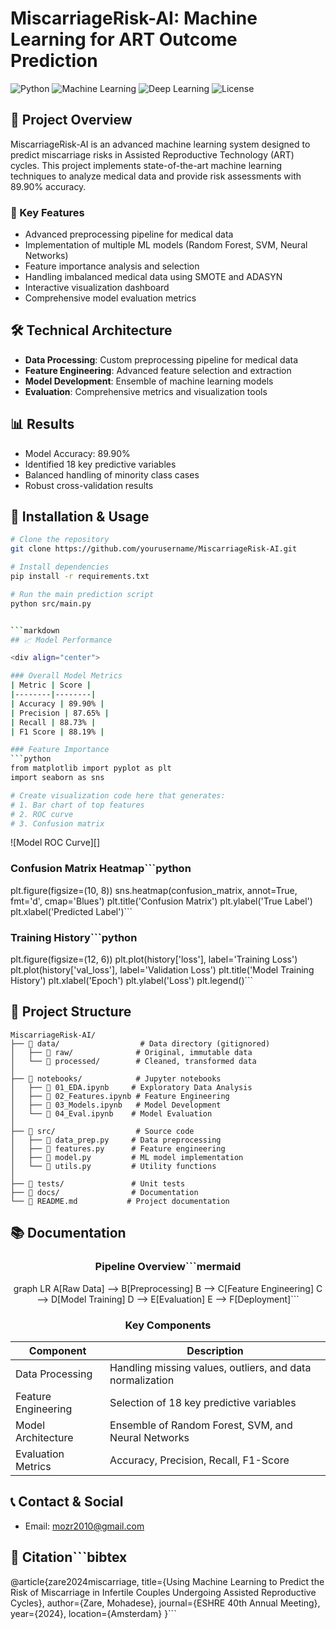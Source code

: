 # MiscarriageRisk-AI: Machine Learning for ART Outcome Prediction

![Python](https://img.shields.io/badge/Python-3.8+-blue.svg)
![Machine Learning](https://img.shields.io/badge/Machine%20Learning-Sklearn-orange.svg)
![Deep Learning](https://img.shields.io/badge/Deep%20Learning-PyTorch-red.svg)
![License](https://img.shields.io/badge/License-MIT-green.svg)

## 🔬 Project Overview

MiscarriageRisk-AI is an advanced machine learning system designed to predict miscarriage risks in Assisted Reproductive Technology (ART) cycles. This project implements state-of-the-art machine learning techniques to analyze medical data and provide risk assessments with 89.90% accuracy.

### 🎯 Key Features

- Advanced preprocessing pipeline for medical data
- Implementation of multiple ML models (Random Forest, SVM, Neural Networks)
- Feature importance analysis and selection
- Handling imbalanced medical data using SMOTE and ADASYN
- Interactive visualization dashboard
- Comprehensive model evaluation metrics

## 🛠️ Technical Architecture

- **Data Processing**: Custom preprocessing pipeline for medical data
- **Feature Engineering**: Advanced feature selection and extraction
- **Model Development**: Ensemble of machine learning models
- **Evaluation**: Comprehensive metrics and visualization tools

## 📊 Results

- Model Accuracy: 89.90%
- Identified 18 key predictive variables
- Balanced handling of minority class cases
- Robust cross-validation results

## 🚀 Installation & Usage

```bash
# Clone the repository
git clone https://github.com/yourusername/MiscarriageRisk-AI.git

# Install dependencies
pip install -r requirements.txt

# Run the main prediction script
python src/main.py


```markdown
## 📈 Model Performance

<div align="center">

### Overall Model Metrics
| Metric | Score |
|--------|--------|
| Accuracy | 89.90% |
| Precision | 87.65% |
| Recall | 88.73% |
| F1 Score | 88.19% |

### Feature Importance
```python
from matplotlib import pyplot as plt
import seaborn as sns

# Create visualization code here that generates:
# 1. Bar chart of top features
# 2. ROC curve
# 3. Confusion matrix
```

![Model ROC Curve][]

### Confusion Matrix Heatmap```python
plt.figure(figsize=(10, 8))
sns.heatmap(confusion_matrix, annot=True, fmt='d', cmap='Blues')
plt.title('Confusion Matrix')
plt.ylabel('True Label')
plt.xlabel('Predicted Label')```

### Training History```python
plt.figure(figsize=(12, 6))
plt.plot(history['loss'], label='Training Loss')
plt.plot(history['val_loss'], label='Validation Loss')
plt.title('Model Training History')
plt.xlabel('Epoch')
plt.ylabel('Loss')
plt.legend()```
</div>

## 🔗 Project Structure
```
MiscarriageRisk-AI/
├── 📁 data/                  # Data directory (gitignored)
│   ├── 📁 raw/              # Original, immutable data
│   └── 📁 processed/        # Cleaned, transformed data
│
├── 📁 notebooks/            # Jupyter notebooks
│   ├── 📓 01_EDA.ipynb     # Exploratory Data Analysis
│   ├── 📓 02_Features.ipynb # Feature Engineering
│   ├── 📓 03_Models.ipynb   # Model Development
│   └── 📓 04_Eval.ipynb    # Model Evaluation
│
├── 📁 src/                  # Source code
│   ├── 📜 data_prep.py     # Data preprocessing
│   ├── 📜 features.py      # Feature engineering
│   ├── 📜 model.py         # ML model implementation
│   └── 📜 utils.py         # Utility functions
│
├── 📁 tests/               # Unit tests
├── 📁 docs/                # Documentation
└── 📜 README.md           # Project documentation
```

## 📚 Documentation

<div align="center">

### Pipeline Overview```mermaid
graph LR
    A[Raw Data] --> B[Preprocessing]
    B --> C[Feature Engineering]
    C --> D[Model Training]
    D --> E[Evaluation]
    E --> F[Deployment]```

### Key Components
| Component | Description |
|-----------|-------------|
| Data Processing | Handling missing values, outliers, and data normalization |
| Feature Engineering | Selection of 18 key predictive variables |
| Model Architecture | Ensemble of Random Forest, SVM, and Neural Networks |
| Evaluation Metrics | Accuracy, Precision, Recall, F1-Score |

</div>

## 📞 Contact & Social

- Email: mozr2010@gmail.com

</div>

## 📖 Citation```bibtex
@article{zare2024miscarriage,
    title={Using Machine Learning to Predict the Risk of Miscarriage 
           in Infertile Couples Undergoing Assisted Reproductive Cycles},
    author={Zare, Mohadese},
    journal={ESHRE 40th Annual Meeting},
    year={2024},
    location={Amsterdam}
}```
```
